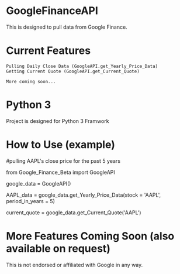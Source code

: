 # GoogleFinanceAPI
This is designed to pull data from Google Finance. 
# Current Features

    Pulling Daily Close Data (GoogleAPI.get_Yearly_Price_Data)
    Getting Current Quote (GoogleAPI.get_Current_Quote)
    
    More coming soon...

# Python 3
Project is designed for Python 3 Framwork

# How to Use (example)
#pulling AAPL's close price for the past 5 years

from Google_Finance_Beta import GoogleAPI

google_data = GoogleAPI()

AAPL_data = google_data.get_Yearly_Price_Data(stock = 'AAPL', period_in_years = 5)

current_quote = google_data.get_Current_Quote('AAPL')

# More Features Coming Soon (also available on request)

This is not endorsed or affiliated with Google in any way.
